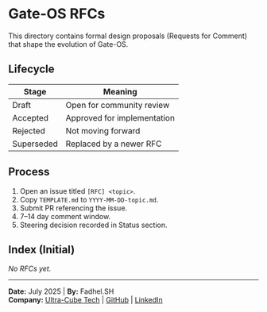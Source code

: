# Gate-OS RFCs

This directory contains formal design proposals (Requests for Comment) that shape the evolution of Gate-OS.

## Lifecycle

| Stage | Meaning |
|-------|---------|
| Draft | Open for community review |
| Accepted | Approved for implementation |
| Rejected | Not moving forward |
| Superseded | Replaced by a newer RFC |

## Process

1. Open an issue titled `[RFC] <topic>`.
2. Copy `TEMPLATE.md` to `YYYY-MM-DD-topic.md`.
3. Submit PR referencing the issue.
4. 7–14 day comment window.
5. Steering decision recorded in Status section.

## Index (Initial)

_No RFCs yet._

---
**Date:** July 2025 | **By:** Fadhel.SH  
**Company:** [Ultra-Cube Tech](https://ucubetech.com) | [GitHub](https://github.com/Ultra-Cube/) | [LinkedIn](https://www.linkedin.com/company/ultra-cube)
